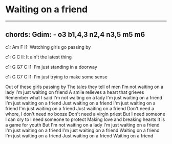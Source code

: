 # Waiting on a friend

---
chords:
  Gdim:
    - o3 b1,4,3 n2,4 n3,5 m5 m6
---


c1: Am                F
l1: Watching girls go passing by

c1: G                   C
ll: It ain't the latest thing

c1: G        G7            C
l1: I'm just standing in a doorway

c1: G        G7                  C
l1: I'm just trying to make some sense

Out of these girls passing by
The tales they tell of men
I'm not waiting on a lady
I'm just waiting on friend
A smile relieves a heart that grieves
Remember what I said
I'm not waiting on a lady
I'm just waiting on a friend
I'm just waiting on a friend
Just waiting on a friend
I'm just waiting on a friend
I'm just waiting on a friend
Just waiting on a friend
Don't need a whore, I don't need no booze
Don't need a virgin priest
But I need someone I can cry to
I need someone to protect
Making love and breaking hearts
It is a game for youth
But I'm not waiting on a lady
I'm just waiting on a friend
I'm just waiting on a friend
I'm just waiting on a friend
Waiting on a friend
I'm just waiting on a friend
Just waiting on a friend
Waiting on a friend